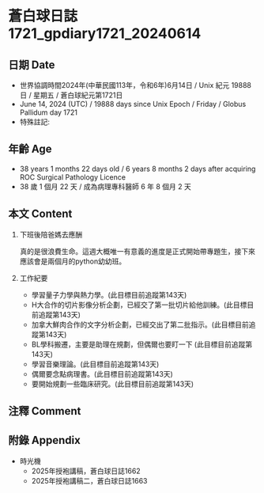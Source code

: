 [_metadata_:encoding]: - "utf-8"
[_metadata_:language]: - "zh-Hant-TW"
[_metadata_:fileformat]: - "markdown"
[_metadata_:MIME_type]: - "text/plain"
[_metadata_:markdown_version]: - "commonmark version 0.30"
[_metadata_:markdown_spec]: - "https://spec.commonmark.org/0.30/"

# 蒼白球日誌1721_gpdiary1721_20240614 #

## 日期 Date ##

* 世界協調時間2024年(中華民國113年，令和6年)6月14日 / Unix 紀元 19888 日 / 星期五 / 蒼白球紀元第1721日
* June 14, 2024 (UTC) / 19888 days since Unix Epoch / Friday / Globus Pallidum day 1721
* 特殊註記:

## 年齡 Age ##

* 38 years 1 months 22 days old / 6 years 8 months 2 days after acquiring ROC Surgical Pathology Licence
* 38 歲 1 個月 22 天 / 成為病理專科醫師 6 年 8 個月 2 天

## 本文 Content ##

1. 下班後陪爸媽去應酬

    真的是很浪費生命。這週大概唯一有意義的進度是正式開始帶專題生，接下來應該會是兩個月的python幼幼班。

2. 工作紀要

    - 學習量子力學與熱力學。(此目標目前追蹤第143天)
    - H大合作的切片影像分析企劃，已經交了第一批切片給他訓練。(此目標目前追蹤第143天)
    - 加拿大鮮肉合作的文字分析企劃，已經交出了第二批指示。(此目標目前追蹤第143天)
    - BL學科搬遷，主要是助理在規劃，但偶爾也要盯一下 (此目標目前追蹤第143天)
    - 學習音樂理論。(此目標目前追蹤第143天)
    - 偶爾要念點病理書。(此目標目前追蹤第143天)
    - 要開始規劃一些臨床研究。(此目標目前追蹤第143天)

## 注釋 Comment ##


## 附錄 Appendix ##

* 時光機
    - 2025年授袍講稿，蒼白球日誌1662
    - 2025年授袍講稿二，蒼白球日誌1663
